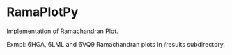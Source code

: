 # RamaPlotPy

Implementation of Ramachandran Plot.

Exmpl: 6HGA, 6LML and 6VQ9 Ramachandran plots in /results subdirectory. 